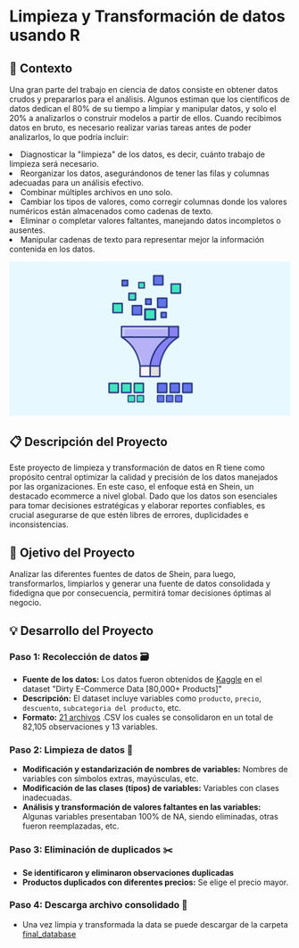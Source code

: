 # Limpieza y Transformación de datos usando R

## 📝 Contexto

Una gran parte del trabajo en ciencia de datos consiste en obtener datos crudos y prepararlos para el análisis. Algunos estiman que los científicos de datos dedican el 80% de su tiempo a limpiar y manipular datos, y solo el 20% a analizarlos o construir modelos a partir de ellos. Cuando recibimos datos en bruto, es necesario realizar varias tareas antes de poder analizarlos, lo que podría incluir:

<li> Diagnosticar la "limpieza" de los datos, es decir, cuánto trabajo de limpieza será necesario.
<li> Reorganizar los datos, asegurándonos de tener las filas y columnas adecuadas para un análisis efectivo.
<li> Combinar múltiples archivos en uno solo.
<li> Cambiar los tipos de valores, como corregir columnas donde los valores numéricos están almacenados como cadenas de texto.
<li> Eliminar o completar valores faltantes, manejando datos incompletos o ausentes.
<li> Manipular cadenas de texto para representar mejor la información contenida en los datos.

![](https://github.com/rolivaresIA/Data_Cleaning_Project/blob/main/Images/datacleaning.png)

## 📋 Descripción del Proyecto 

Este proyecto de limpieza y transformación de datos en R tiene como propósito central optimizar la calidad y precisión de los datos manejados por las organizaciones. En este caso, el enfoque está en Shein, un destacado ecommerce a nivel global. Dado que los datos son esenciales para tomar decisiones estratégicas y elaborar reportes confiables, es crucial asegurarse de que estén libres de errores, duplicidades e inconsistencias.

## 🎯 Ojetivo del Proyecto

Analizar las diferentes fuentes de datos de Shein, para luego, transformarlos, limpiarlos y generar una fuente de datos consolidada y fidedigna que por consecuencia, permitirá tomar decisiones óptimas al negocio.

## 💡 Desarrollo del Proyecto

### Paso 1: Recolección de datos 🗃️
- **Fuente de los datos:** Los datos fueron obtenidos de [Kaggle](https://www.kaggle.com/datasets/oleksiimartusiuk/e-commerce-data-shein/data) en el dataset "Dirty E-Commerce Data [80,000+ Products]"
- **Descripción:** El dataset incluye variables como `producto`, `precio`, `descuento`, `subcategoria del producto`, etc. 
- **Formato:** [21 archivos](https://github.com/rolivaresIA/Data_Cleaning_Project/tree/main/original_databases) .CSV los cuales se consolidaron en un total de 82,105 observaciones y 13 variables.

### Paso 2: Limpieza de datos 🧹
- **Modificación y estandarización de nombres de variables:** Nombres de variables con símbolos extras, mayúsculas, etc.
- **Modificación de las clases (tipos) de variables:** Variables con clases inadecuadas.
- **Análisis y transformación de valores faltantes en las variables:** Algunas variables presentaban 100% de NA, siendo eliminadas, otras fueron reemplazadas, etc.

### Paso 3: Eliminación de duplicados ✂️
- **Se identificaron y eliminaron observaciones duplicadas**
- **Productos duplicados con diferentes precios:** Se elige el precio mayor.

### Paso 4: Descarga archivo consolidado 🔗
- Una vez limpia y transformada la data se puede descargar de la carpeta [final_database](https://github.com/rolivaresIA/Data_Cleaning_Project/tree/main/final_datebase)
  
